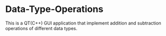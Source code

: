 # Data-Type-Operations
This is a QT(C++) GUI application that implement addition and subtraction operations of different data types. 
